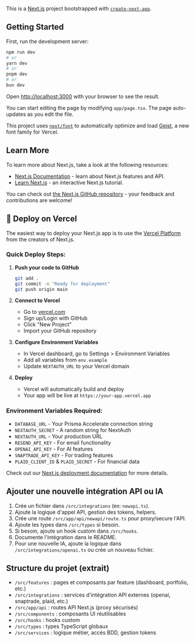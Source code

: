 This is a [Next.js](https://nextjs.org) project bootstrapped with [`create-next-app`](https://nextjs.org/docs/app/api-reference/cli/create-next-app).

## Getting Started

First, run the development server:

```bash
npm run dev
# or
yarn dev
# or
pnpm dev
# or
bun dev
```

Open [http://localhost:3000](http://localhost:3000) with your browser to see the result.

You can start editing the page by modifying `app/page.tsx`. The page auto-updates as you edit the file.

This project uses [`next/font`](https://nextjs.org/docs/app/building-your-application/optimizing/fonts) to automatically optimize and load [Geist](https://vercel.com/font), a new font family for Vercel.

## Learn More

To learn more about Next.js, take a look at the following resources:

- [Next.js Documentation](https://nextjs.org/docs) - learn about Next.js features and API.
- [Learn Next.js](https://nextjs.org/learn) - an interactive Next.js tutorial.

You can check out [the Next.js GitHub repository](https://github.com/vercel/next.js) - your feedback and contributions are welcome!

## 🚀 Deploy on Vercel

The easiest way to deploy your Next.js app is to use the [Vercel Platform](https://vercel.com/new?utm_medium=default-template&filter=next.js&utm_source=create-next-app&utm_campaign=create-next-app-readme) from the creators of Next.js.

### Quick Deploy Steps:

1. **Push your code to GitHub**
   ```bash
   git add .
   git commit -m "Ready for deployment"
   git push origin main
   ```

2. **Connect to Vercel**
   - Go to [vercel.com](https://vercel.com)
   - Sign up/Login with GitHub
   - Click "New Project"
   - Import your GitHub repository

3. **Configure Environment Variables**
   - In Vercel dashboard, go to Settings > Environment Variables
   - Add all variables from `env.example`
   - Update `NEXTAUTH_URL` to your Vercel domain

4. **Deploy**
   - Vercel will automatically build and deploy
   - Your app will be live at `https://your-app.vercel.app`

### Environment Variables Required:
- `DATABASE_URL` - Your Prisma Accelerate connection string
- `NEXTAUTH_SECRET` - A random string for NextAuth
- `NEXTAUTH_URL` - Your production URL
- `RESEND_API_KEY` - For email functionality
- `OPENAI_API_KEY` - For AI features
- `SNAPTRADE_API_KEY` - For trading features
- `PLAID_CLIENT_ID` & `PLAID_SECRET` - For financial data

Check out our [Next.js deployment documentation](https://nextjs.org/docs/app/building-your-application/deploying) for more details.

## Ajouter une nouvelle intégration API ou IA

1. Crée un fichier dans `/src/integrations` (ex: `newapi.ts`).
2. Ajoute la logique d'appel API, gestion des tokens, helpers.
3. Crée une route `/src/app/api/newapi/route.ts` pour proxy/secure l'API.
4. Ajoute les types dans `/src/types` si besoin.
5. Si besoin, ajoute un hook custom dans `/src/hooks`.
6. Documente l'intégration dans le README.
7. Pour une nouvelle IA, ajoute la logique dans `/src/integrations/openai.ts` ou crée un nouveau fichier.

## Structure du projet (extrait)

- `/src/features` : pages et composants par feature (dashboard, portfolio, etc.)
- `/src/integrations` : services d'intégration API externes (openai, snaptrade, plaid, etc.)
- `/src/app/api` : routes API Next.js (proxy sécurisés)
- `/src/components` : composants UI réutilisables
- `/src/hooks` : hooks custom
- `/src/types` : types TypeScript globaux
- `/src/services` : logique métier, accès BDD, gestion tokens
